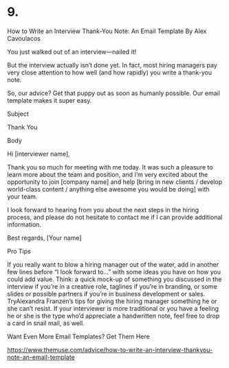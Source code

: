 # 9.



How to Write an Interview Thank-You Note: An Email Template
By Alex Cavoulacos

You just walked out of an interview—nailed it!

But the interview actually isn’t done yet. In fact, most hiring managers pay very close attention to how well (and how rapidly) you write a thank-you note.

So, our advice? Get that puppy out as soon as humanly possible. Our email template makes it super easy.

Subject

Thank You

Body

Hi [interviewer name],

Thank you so much for meeting with me today. It was such a pleasure to learn more about the team and position, and I’m very excited about the opportunity to join [company name] and help [bring in new clients / develop world-class content / anything else awesome you would be doing] with your team.

I look forward to hearing from you about the next steps in the hiring process, and please do not hesitate to contact me if I can provide additional information.

Best regards,
[Your name]

Pro Tips

If you really want to blow a hiring manager out of the water, add in another few lines before “I look forward to...” with some ideas you have on how you could add value. Think: a quick mock-up of something you discussed in the interview if you’re in a creative role, taglines if you’re in branding, or some slides or possible partners if you’re in business development or sales. TryAlexandra Franzen’s tips for giving the hiring manager something he or she can’t resist.
If your interviewer is more traditional or you have a feeling he or she is the type who’d appreciate a handwritten note, feel free to drop a card in snail mail, as well.

Want Even More Email Templates? Get Them Here

https://www.themuse.com/advice/how-to-write-an-interview-thankyou-note-an-email-template